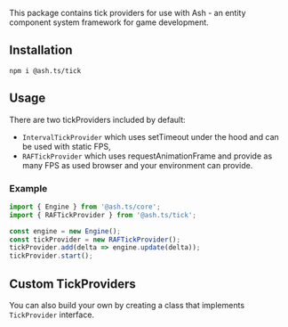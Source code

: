 This package contains tick providers for use with Ash - an entity component 
system framework for game development.

## Installation

`npm i @ash.ts/tick`

## Usage

There are two tickProviders included by default:
- `IntervalTickProvider` which uses setTimeout under the hood and can be used
with static FPS,
- `RAFTickProvider` which uses requestAnimationFrame and provide as many FPS
as used browser and your environment can provide.

### Example

```typescript
import { Engine } from '@ash.ts/core';
import { RAFTickProvider } from '@ash.ts/tick';

const engine = new Engine();
const tickProvider = new RAFTickProvider();
tickProvider.add(delta => engine.update(delta));
tickProvider.start();
```

## Custom TickProviders

You can also build your own by creating a class that implements `TickProvider`
interface.
